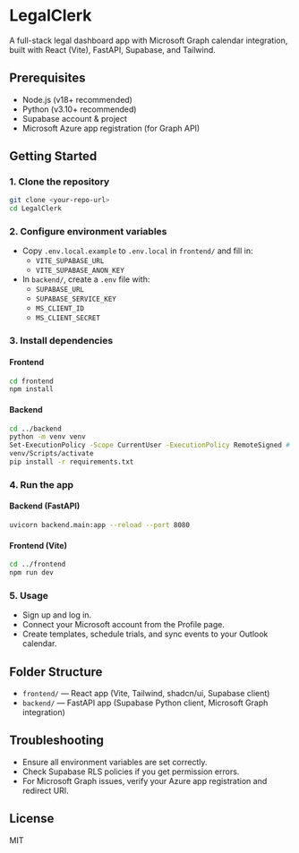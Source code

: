 # LegalClerk

A full-stack legal dashboard app with Microsoft Graph calendar integration, built with React (Vite), FastAPI, Supabase, and Tailwind.

## Prerequisites

- Node.js (v18+ recommended)
- Python (v3.10+ recommended)
- Supabase account & project
- Microsoft Azure app registration (for Graph API)

## Getting Started

### 1. Clone the repository

```sh
git clone <your-repo-url>
cd LegalClerk
```

### 2. Configure environment variables

- Copy `.env.local.example` to `.env.local` in `frontend/` and fill in:
  - `VITE_SUPABASE_URL`
  - `VITE_SUPABASE_ANON_KEY`
- In `backend/`, create a `.env` file with:
  - `SUPABASE_URL`
  - `SUPABASE_SERVICE_KEY`
  - `MS_CLIENT_ID`
  - `MS_CLIENT_SECRET`

### 3. Install dependencies

#### Frontend

```sh
cd frontend
npm install
```

#### Backend

```sh
cd ../backend
python -m venv venv
Set-ExecutionPolicy -Scope CurrentUser -ExecutionPolicy RemoteSigned # if you see a "running scripts is disabled error"
venv/Scripts/activate
pip install -r requirements.txt
```

### 4. Run the app

#### Backend (FastAPI)

```sh
uvicorn backend.main:app --reload --port 8080
```

#### Frontend (Vite)

```sh
cd ../frontend
npm run dev
```

### 5. Usage

- Sign up and log in.
- Connect your Microsoft account from the Profile page.
- Create templates, schedule trials, and sync events to your Outlook calendar.

## Folder Structure

- `frontend/` — React app (Vite, Tailwind, shadcn/ui, Supabase client)
- `backend/` — FastAPI app (Supabase Python client, Microsoft Graph integration)

## Troubleshooting

- Ensure all environment variables are set correctly.
- Check Supabase RLS policies if you get permission errors.
- For Microsoft Graph issues, verify your Azure app registration and redirect URI.

## License

MIT
